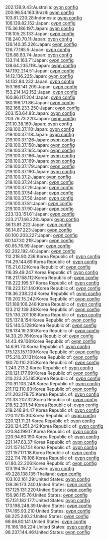 202.138.9.43:Australia: [ovpn config](vpn/202_138_9_43.ovpn)  
200.96.54.163:Brazil: [ovpn config](vpn/200_96_54_163.ovpn)  
103.81.220.28:Indonesia: [ovpn config](vpn/103_81_220_28.ovpn)  
106.139.82.152:Japan: [ovpn config](vpn/106_139_82_152.ovpn)  
115.36.186.197:Japan: [ovpn config](vpn/115_36_186_197.ovpn)  
118.105.25.133:Japan: [ovpn config](vpn/118_105_25_133.ovpn)  
118.240.70.11:Japan: [ovpn config](vpn/118_240_70_11.ovpn)  
126.140.35.226:Japan: [ovpn config](vpn/126_140_35_226.ovpn)  
126.77.185.5:Japan: [ovpn config](vpn/126_77_185_5.ovpn)  
126.88.63.74:Japan: [ovpn config](vpn/126_88_63_74.ovpn)  
133.114.163.71:Japan: [ovpn config](vpn/133_114_163_71.ovpn)  
138.64.235.119:Japan: [ovpn config](vpn/138_64_235_119.ovpn)  
147.192.214.51:Japan: [ovpn config](vpn/147_192_214_51.ovpn)  
14.12.136.225:Japan: [ovpn config](vpn/14_12_136_225.ovpn)  
14.132.84.232:Japan: [ovpn config](vpn/14_132_84_232.ovpn)  
153.166.141.209:Japan: [ovpn config](vpn/153_166_141_209.ovpn)  
153.214.142.152:Japan: [ovpn config](vpn/153_214_142_152.ovpn)  
160.86.117.204:Japan: [ovpn config](vpn/160_86_117_204.ovpn)  
180.196.171.86:Japan: [ovpn config](vpn/180_196_171_86.ovpn)  
182.166.233.250:Japan: [ovpn config](vpn/182_166_233_250.ovpn)  
203.153.64.83:Japan: [ovpn config](vpn/203_153_64_83.ovpn)  
203.76.73.220:Japan: [ovpn config](vpn/203_76_73_220.ovpn)  
211.10.38.169:Japan: [ovpn config](vpn/211_10_38_169.ovpn)  
219.100.37.110:Japan: [ovpn config](vpn/219_100_37_110.ovpn)  
219.100.37.118:Japan: [ovpn config](vpn/219_100_37_118.ovpn)  
219.100.37.126:Japan: [ovpn config](vpn/219_100_37_126.ovpn)  
219.100.37.158:Japan: [ovpn config](vpn/219_100_37_158.ovpn)  
219.100.37.165:Japan: [ovpn config](vpn/219_100_37_165.ovpn)  
219.100.37.166:Japan: [ovpn config](vpn/219_100_37_166.ovpn)  
219.100.37.169:Japan: [ovpn config](vpn/219_100_37_169.ovpn)  
219.100.37.179:Japan: [ovpn config](vpn/219_100_37_179.ovpn)  
219.100.37.190:Japan: [ovpn config](vpn/219_100_37_190.ovpn)  
219.100.37.2:Japan: [ovpn config](vpn/219_100_37_2.ovpn)  
219.100.37.24:Japan: [ovpn config](vpn/219_100_37_24.ovpn)  
219.100.37.29:Japan: [ovpn config](vpn/219_100_37_29.ovpn)  
219.100.37.54:Japan: [ovpn config](vpn/219_100_37_54.ovpn)  
219.100.37.56:Japan: [ovpn config](vpn/219_100_37_56.ovpn)  
219.100.37.81:Japan: [ovpn config](vpn/219_100_37_81.ovpn)  
219.100.37.90:Japan: [ovpn config](vpn/219_100_37_90.ovpn)  
223.133.151.61:Japan: [ovpn config](vpn/223_133_151_61.ovpn)  
223.217.146.228:Japan: [ovpn config](vpn/223_217_146_228.ovpn)  
36.13.81.222:Japan: [ovpn config](vpn/36_13_81_222.ovpn)  
36.14.87.223:Japan: [ovpn config](vpn/36_14_87_223.ovpn)  
60.100.203.227:Japan: [ovpn config](vpn/60_100_203_227.ovpn)  
60.147.30.219:Japan: [ovpn config](vpn/60_147_30_219.ovpn)  
60.65.76.99:Japan: [ovpn config](vpn/60_65_76_99.ovpn)  
92.202.192.40:Japan: [ovpn config](vpn/92_202_192_40.ovpn)  
112.218.90.236:Korea Republic of: [ovpn config](vpn/112_218_90_236.ovpn)  
114.29.144.69:Korea Republic of: [ovpn config](vpn/114_29_144_69.ovpn)  
115.21.6.12:Korea Republic of: [ovpn config](vpn/115_21_6_12.ovpn)  
116.39.49.247:Korea Republic of: [ovpn config](vpn/116_39_49_247.ovpn)  
118.217.158.112:Korea Republic of: [ovpn config](vpn/118_217_158_112.ovpn)  
118.222.195.57:Korea Republic of: [ovpn config](vpn/118_222_195_57.ovpn)  
118.223.121.140:Korea Republic of: [ovpn config](vpn/118_223_121_140.ovpn)  
118.36.238.224:Korea Republic of: [ovpn config](vpn/118_36_238_224.ovpn)  
119.202.15.242:Korea Republic of: [ovpn config](vpn/119_202_15_242.ovpn)  
121.189.106.248:Korea Republic of: [ovpn config](vpn/121_189_106_248.ovpn)  
123.212.139.38:Korea Republic of: [ovpn config](vpn/123_212_139_38.ovpn)  
125.130.201.108:Korea Republic of: [ovpn config](vpn/125_130_201_108.ovpn)  
125.137.8.154:Korea Republic of: [ovpn config](vpn/125_137_8_154.ovpn)  
125.140.5.128:Korea Republic of: [ovpn config](vpn/125_140_5_128.ovpn)  
128.134.19.230:Korea Republic of: [ovpn config](vpn/128_134_19_230.ovpn)  
14.33.29.76:Korea Republic of: [ovpn config](vpn/14_33_29_76.ovpn)  
14.43.49.108:Korea Republic of: [ovpn config](vpn/14_43_49_108.ovpn)  
14.6.91.70:Korea Republic of: [ovpn config](vpn/14_6_91_70.ovpn)  
175.123.157.109:Korea Republic of: [ovpn config](vpn/175_123_157_109.ovpn)  
175.210.37.131:Korea Republic of: [ovpn config](vpn/175_210_37_131.ovpn)  
180.70.110.205:Korea Republic of: [ovpn config](vpn/180_70_110_205.ovpn)  
1.243.213.2:Korea Republic of: [ovpn config](vpn/1_243_213_2.ovpn)  
210.121.177.69:Korea Republic of: [ovpn config](vpn/210_121_177_69.ovpn)  
210.223.25.185:Korea Republic of: [ovpn config](vpn/210_223_25_185.ovpn)  
210.91.103.248:Korea Republic of: [ovpn config](vpn/210_91_103_248.ovpn)  
211.112.110.63:Korea Republic of: [ovpn config](vpn/211_112_110_63.ovpn)  
211.203.178.75:Korea Republic of: [ovpn config](vpn/211_203_178_75.ovpn)  
211.33.207.32:Korea Republic of: [ovpn config](vpn/211_33_207_32.ovpn)  
218.52.201.54:Korea Republic of: [ovpn config](vpn/218_52_201_54.ovpn)  
219.248.94.47:Korea Republic of: [ovpn config](vpn/219_248_94_47.ovpn)  
220.117.15.30:Korea Republic of: [ovpn config](vpn/220_117_15_30.ovpn)  
220.121.11.21:Korea Republic of: [ovpn config](vpn/220_121_11_21.ovpn)  
220.124.251.242:Korea Republic of: [ovpn config](vpn/220_124_251_242.ovpn)  
220.84.199.17:Korea Republic of: [ovpn config](vpn/220_84_199_17.ovpn)  
220.94.60.190:Korea Republic of: [ovpn config](vpn/220_94_60_190.ovpn)  
221.147.63.37:Korea Republic of: [ovpn config](vpn/221_147_63_37.ovpn)  
221.157.147.51:Korea Republic of: [ovpn config](vpn/221_157_147_51.ovpn)  
221.157.171.18:Korea Republic of: [ovpn config](vpn/221_157_171_18.ovpn)  
222.114.78.108:Korea Republic of: [ovpn config](vpn/222_114_78_108.ovpn)  
61.80.22.206:Korea Republic of: [ovpn config](vpn/61_80_22_206.ovpn)  
123.194.157.2:Taiwan: [ovpn config](vpn/123_194_157_2.ovpn)  
49.228.138.135:Thailand: [ovpn config](vpn/49_228_138_135.ovpn)  
103.102.161.29:United States: [ovpn config](vpn/103_102_161_29.ovpn)  
136.36.173.240:United States: [ovpn config](vpn/136_36_173_240.ovpn)  
137.125.131.220:United States: [ovpn config](vpn/137_125_131_220.ovpn)  
156.96.115.76:United States: [ovpn config](vpn/156_96_115_76.ovpn)  
157.131.182.177:United States: [ovpn config](vpn/157_131_182_177.ovpn)  
173.198.248.39:United States: [ovpn config](vpn/173_198_248_39.ovpn)  
174.165.93.210:United States: [ovpn config](vpn/174_165_93_210.ovpn)  
68.225.240.2:United States: [ovpn config](vpn/68_225_240_2.ovpn)  
68.66.80.141:United States: [ovpn config](vpn/68_66_80_141.ovpn)  
76.166.198.224:United States: [ovpn config](vpn/76_166_198_224.ovpn)  
98.237.144.46:United States: [ovpn config](vpn/98_237_144_46.ovpn)  
